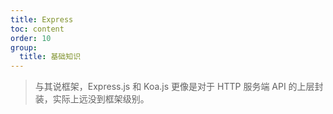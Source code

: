 ```yaml
---
title: Express
toc: content
order: 10
group:
  title: 基础知识
---
```


> 与其说框架，Express.js 和 Koa.js 更像是对于 HTTP 服务端 API 的上层封装，实际上远没到框架级别。
